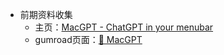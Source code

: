 - 前期资料收集
    - 主页：[MacGPT - ChatGPT in your menubar](https://www.macgpt.com/)
    - gumroad页面：[🧠 MacGPT](https://goodsnooze.gumroad.com/l/menugpt)
